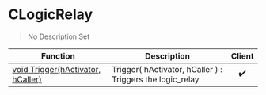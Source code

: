 # CLogicRelay
> No Description Set

Function|Description|Client
--|--|:--:
[void Trigger(hActivator, hCaller)](Trigger)|Trigger( hActivator, hCaller ) : Triggers the logic_relay|✔️
